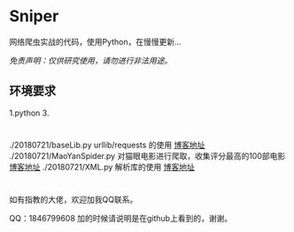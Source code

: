 # Sniper

网络爬虫实战的代码，使用Python，在慢慢更新...

*免责声明：仅供研究使用，请勿进行非法用途。*

## 环境要求

1.python 3.

#
./20180721/baseLib.py       urllib/requests 的使用  [博客地址](http://www.sniper97.cn/index.php/category/note/worm/baselib)
./20180721/MaoYanSpider.py  对猫眼电影进行爬取，收集评分最高的100部电影 [博客地址](http://www.sniper97.cn/index.php/category/note/worm/maoyan)
./20180721/XML.py           解析库的使用  [博客地址](http://www.sniper97.cn/index.php/category/note/worm/XML)

#


如有指教的大佬，欢迎加我QQ联系。

QQ：1846799608 加的时候请说明是在github上看到的，谢谢。
